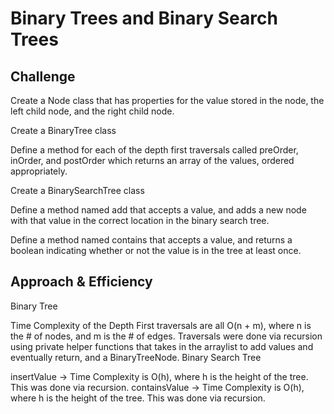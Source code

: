 # Binary Trees and Binary Search Trees
## Challenge
Create a Node class that has properties for the value stored in the node, the left child node, and the right child node.

Create a BinaryTree class

Define a method for each of the depth first traversals called preOrder, inOrder, and postOrder which returns an array of the values, ordered appropriately.

Create a BinarySearchTree class

Define a method named add that accepts a value, and adds a new node with that value in the correct location in the binary search tree.

Define a method named contains that accepts a value, and returns a boolean indicating whether or not the value is in the tree at least once.

## Approach & Efficiency
Binary Tree

Time Complexity of the Depth First traversals are all O(n + m), where n is the # of nodes, and m is the # of edges.
Traversals were done via recursion using private helper functions that takes in the arraylist to add values and eventually return, and a BinaryTreeNode.
Binary Search Tree

insertValue -> Time Complexity is O(h), where h is the height of the tree. This was done via recursion.
containsValue -> Time Complexity is O(h), where h is the height of the tree. This was done via recursion.